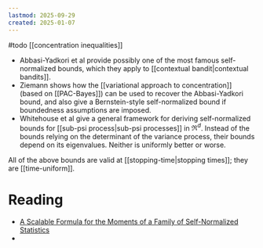 ```yaml
---
lastmod: 2025-09-29
created: 2025-01-07
---
```


#todo 
[[concentration inequalities]] 

- Abbasi-Yadkori et al provide possibly one of the most famous self-normalized bounds, which they apply to [[contextual bandit|contextual bandits]]. 
- Ziemann shows how the [[variational approach to concentration]] (based on [[PAC-Bayes]]) can be used to recover the Abbasi-Yadkori bound, and also give a Bernstein-style self-normalized bound if boundedness assumptions are imposed. 
- Whitehouse et al give a general framework for deriving self-normalized bounds for [[sub-psi process|sub-psi processes]] in $\Re^d$. Instead of the bounds relying on the determinant of the variance process, their bounds depend on its eigenvalues. Neither is uniformly better or worse. 

All of the above bounds are valid at [[stopping-time|stopping times]]; they are [[time-uniform]]. 

# Reading 
- [A Scalable Formula for the Moments of a Family of Self-Normalized Statistics](https://arxiv.org/abs/2509.14428)
- 
